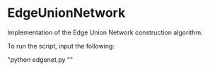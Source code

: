 # EdgeUnionNetwork
Implementation of the Edge Union Network construction algorithm.

To run the script, input the following:

"python edgenet.py "<direct file path to input newick files>"
